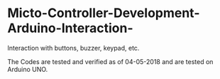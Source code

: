 # Micto-Controller-Development-Arduino-Interaction-
Interaction with buttons, buzzer, keypad, etc.


The Codes are tested and verified as of 04-05-2018 and are tested on Arduino UNO.
